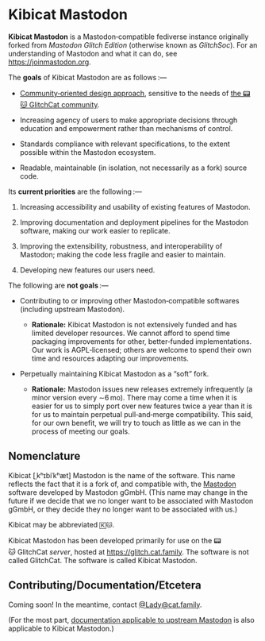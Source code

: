 # Kibicat Mastodon

__Kibicat Mastodon__ is a Mastodon‐compatible fediverse instance originally forked from <cite>Mastodon Glitch Edition</cite> (otherwise known as <cite>GlitchSoc</cite>).
For an understanding of Mastodon and what it can do, see <https://joinmastodon.org>.

The **goals** of Kibicat Mastodon are as follows :—

+ [Community‐oriented design approach](https://www.u2764.com/page05.xhtml), sensitive to the needs of [the 📟🐱 GlitchCat community](https://glitch.cat.family).

+ Increasing agency of users to make appropriate decisions through education and empowerment rather than mechanisms of control.

+ Standards compliance with relevant specifications, to the extent possible within the Mastodon ecosystem.

+ Readable, maintainable (in isolation, not necessarily as a fork) source code.

Its **current priorities** are the following :—

01. Increasing accessibility and usability of existing features of Mastodon.

02. Improving documentation and deployment pipelines for the Mastodon software, making our work easier to replicate.

03. Improving the extensibility, robustness, and interoperability of Mastodon; making the code less fragile and easier to maintain.

04. Developing new features our users need.

The following are **not goals** :—

+ Contributing to or improving other Mastodon‐compatible softwares (including upstream Mastodon).

    + **Rationale:**
    Kibicat Mastodon is not extensively funded and has limited developer resources.
    We cannot afford to spend time packaging improvements for other, better‐funded implementations.
    Our work is AGPL‐licensed; others are welcome to spend their own time and resources adapting our improvements.

+ Perpetually maintaining Kibicat Mastodon as a “soft” fork.

    + **Rationale:**
    Mastodon issues new releases extremely infrequently (a minor version every ∼6 mo).
    There may come a time when it is easier for us to simply port over new features twice a year than it is for us to maintain perpetual pull‐and‐merge compatibility.
    This said, for our own benefit, we will try to touch as little as we can in the process of meeting our goals.

## Nomenclature

Kibicat [ˌkʰɪbiˈkʰæt] Mastodon is the name of the software.
This name reflects the fact that it is a fork of, and compatible with, the [Mastodon](https://joinmastodon.org) software developed by Mastodon gGmbH.
(This name may change in the future if we decide that we no longer want to be associated with Mastodon gGmbH, or they decide they no longer want to be associated with us.)

Kibicat may be abbreviated `🄺🐱`.

Kibicat Mastodon has been developed primarily for use on the 📟🐱 GlitchCat *server*, hosted at <https://glitch.cat.family>.
The software is not called GlitchCat.
The software is called Kibicat Mastodon.

## Contributing/Documentation/Etcetera

Coming soon! In the meantime, contact [@Lady@cat.family](https://glitch.cat.family/@Lady).

(For the most part, [documentation applicable to upstream Mastodon](https://docs.joinmastodon.org) is also applicable to Kibicat Mastodon.)
